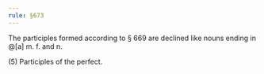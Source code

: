 ```yaml
---
rule: §673
---
```


The participles formed according to § 669 are declined like nouns ending in @[a] m. f. and n.

(5) Participles of the perfect.